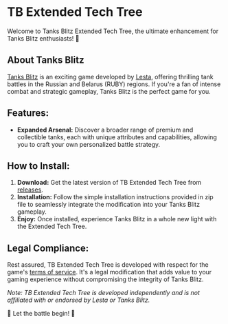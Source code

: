 # TB Extended Tech Tree

Welcome to Tanks Blitz Extended Tech Tree, the ultimate enhancement for Tanks Blitz enthusiasts! 🚀

## About Tanks Blitz

[Tanks Blitz](https://tanksblitz.ru) is an exciting game developed by [Lesta](https://lesta.games/), offering thrilling tank battles in the Russian and Belarus (RUBY) regions. If you're a fan of intense combat and strategic gameplay, Tanks Blitz is the perfect game for you.

## Features:

- **Expanded Arsenal:** Discover a broader range of premium and collectible tanks, each with unique attributes and capabilities, allowing you to craft your own personalized battle strategy.

## How to Install:

1. **Download:** Get the latest version of TB Extended Tech Tree from [releases](https://github.com/karelpak1/TB_ETT/releases/latest/).
2. **Installation:** Follow the simple installation instructions provided in zip file to seamlessly integrate the modification into your Tanks Blitz gameplay.
3. **Enjoy:** Once installed, experience Tanks Blitz in a whole new light with the Extended Tech Tree.

## Legal Compliance:

Rest assured, TB Extended Tech Tree is developed with respect for the game's [terms of service](https://legal.lesta.ru/eula/). It's a legal modification that adds value to your gaming experience without compromising the integrity of Tanks Blitz.

*Note: TB Extended Tech Tree is developed independently and is not affiliated with or endorsed by Lesta or Tanks Blitz.*

🌟 Let the battle begin! 🌟

